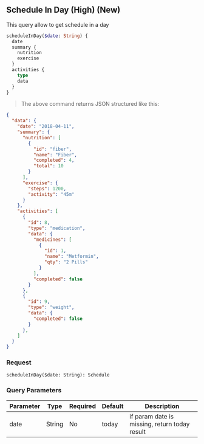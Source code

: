 ## Schedule In Day (High) (New)

This query allow to get schedule in a day

```graphql
scheduleInDay($date: String) {
  date
  summary {
    nutrition
    exercise
  }
  activities {
    type
    data
  }
}
```

> The above command returns JSON structured like this:

```json
{
  "data": {
    "date": "2018-04-11",
    "summary": {
      "nutrition": [
        {
          "id": "fiber",
          "name": "Fiber",
          "completed": 4,
          "total": 10
        }
      ],
      "exercise": {
        "steps": 1200,
        "activity": "45m"
      }
    },
    "activities": [
      {
        "id": 8,
        "type": "medication",
        "data": {
          "medicines": [
            {
              "id": 1,
              "name": "Metformin",
              "qty": "2 Pills"
            }
          ],
          "completed": false
        }
      },
      {
        "id": 9,
        "type": "weight",
        "data": {
          "completed": false
        }
      },
    ]
  }
}
```

### Request

`scheduleInDay($date: String): Schedule`

### Query Parameters

Parameter | Type   | Required | Default | Description
--------- | ------ | -------- | ------- | -----------
date      | String | No       | today   | if param date is missing, return today result

